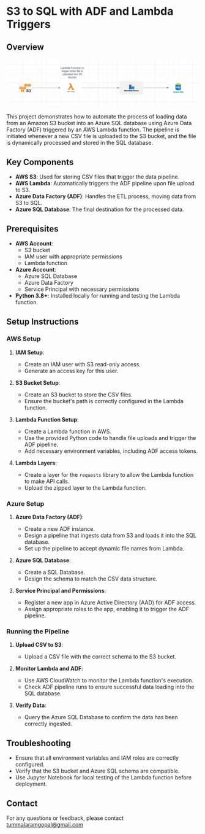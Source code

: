 # S3 to SQL with ADF and Lambda Triggers

## Overview

![architecture of the project](archi.jpeg) 



This project demonstrates how to automate the process of loading data from an Amazon S3 bucket into an Azure SQL database using Azure Data Factory (ADF) triggered by an AWS Lambda function. The pipeline is initiated whenever a new CSV file is uploaded to the S3 bucket, and the file is dynamically processed and stored in the SQL database.

## Key Components

- **AWS S3**: Used for storing CSV files that trigger the data pipeline.
- **AWS Lambda**: Automatically triggers the ADF pipeline upon file upload to S3.
- **Azure Data Factory (ADF)**: Handles the ETL process, moving data from S3 to SQL.
- **Azure SQL Database**: The final destination for the processed data.

## Prerequisites

- **AWS Account**: 
  - S3 bucket
  - IAM user with appropriate permissions
  - Lambda function
- **Azure Account**:
  - Azure SQL Database
  - Azure Data Factory
  - Service Principal with necessary permissions
- **Python 3.8+**: Installed locally for running and testing the Lambda function.

## Setup Instructions

### AWS Setup

1. **IAM Setup**:
   - Create an IAM user with S3 read-only access.
   - Generate an access key for this user.

2. **S3 Bucket Setup**:
   - Create an S3 bucket to store the CSV files.
   - Ensure the bucket's path is correctly configured in the Lambda function.

3. **Lambda Function Setup**:
   - Create a Lambda function in AWS.
   - Use the provided Python code to handle file uploads and trigger the ADF pipeline.
   - Add necessary environment variables, including ADF access tokens.

4. **Lambda Layers**:
   - Create a layer for the `requests` library to allow the Lambda function to make API calls.
   - Upload the zipped layer to the Lambda function.

### Azure Setup

1. **Azure Data Factory (ADF)**:
   - Create a new ADF instance.
   - Design a pipeline that ingests data from S3 and loads it into the SQL database.
   - Set up the pipeline to accept dynamic file names from Lambda.

2. **Azure SQL Database**:
   - Create a SQL Database.
   - Design the schema to match the CSV data structure.

3. **Service Principal and Permissions**:
   - Register a new app in Azure Active Directory (AAD) for ADF access.
   - Assign appropriate roles to the app, enabling it to trigger the ADF pipeline.

### Running the Pipeline

1. **Upload CSV to S3**:
   - Upload a CSV file with the correct schema to the S3 bucket.

2. **Monitor Lambda and ADF**:
   - Use AWS CloudWatch to monitor the Lambda function's execution.
   - Check ADF pipeline runs to ensure successful data loading into the SQL database.

3. **Verify Data**:
   - Query the Azure SQL Database to confirm the data has been correctly ingested.

## Troubleshooting

- Ensure that all environment variables and IAM roles are correctly configured.
- Verify that the S3 bucket and Azure SQL schema are compatible.
- Use Jupyter Notebook for local testing of the Lambda function before deployment.

## Contact

For any questions or feedback, please contact tummalaramgopal@gmail.com 
